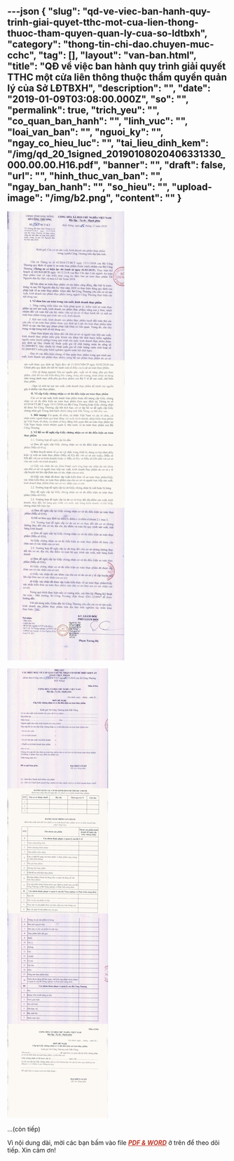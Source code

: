 ---json
{
    "slug": "qd-ve-viec-ban-hanh-quy-trinh-giai-quyet-tthc-mot-cua-lien-thong-thuoc-tham-quyen-quan-ly-cua-so-ldtbxh",
    "category": "thong-tin-chi-dao.chuyen-muc-cchc",
    "tag": [],
    "layout": "van-ban.html",
    "title": "QĐ về việc ban hành quy trình giải quyết TTHC một cửa liên thông thuộc thẩm quyền quản lý của Sở LĐTBXH",
    "description": "",
    "date": "2019-01-09T03:08:00.000Z",
    "so": "",
    "permalink": true,
    "trich_yeu": "",
    "co_quan_ban_hanh": "",
    "linh_vuc": "",
    "loai_van_ban": "",
    "nguoi_ky": "",
    "ngay_co_hieu_luc": "",
    "tai_lieu_dinh_kem": "/img/qd_20_1signed_20190108020406331330_000.00.00.H16.pdf",
    "banner": "",
    "draft": false,
    "url": "",
    "hinh_thuc_van_ban": "",
    "ngay_ban_hanh": "",
    "so_hieu": "",
    "upload-image": "/img/b2.png",
    "__content__": ""
}
---
<p><img alt="" src="/img/b1.png" /></p>

<p><img alt="" src="/img/b2.png" /></p>

<p>...(c&ograve;n tiếp)</p>

<p>V&igrave; nội dung d&agrave;i, mời&nbsp;c&aacute;c bạn bấm v&agrave;o file <span style="color:#c0392b"><em><u><strong>PDF &amp; WORD</strong></u></em></span>&nbsp;ở tr&ecirc;n&nbsp;để theo d&otilde;i tiếp.&nbsp;Xin cảm ơn!</p>
